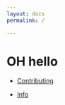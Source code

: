 ```yaml
---
layout: docs
permalink: /

---
```


# OH hello

- [Contributing]({{site.baseurl}}/contributing/)

- [Info]({{site.baseurl}}/Info/)
